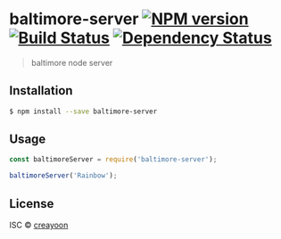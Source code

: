 # baltimore-server [![NPM version][npm-image]][npm-url] [![Build Status][travis-image]][travis-url] [![Dependency Status][daviddm-image]][daviddm-url]
> baltimore node server

## Installation

```sh
$ npm install --save baltimore-server
```

## Usage

```js
const baltimoreServer = require('baltimore-server');

baltimoreServer('Rainbow');
```
## License

ISC © [creayoon]()


[npm-image]: https://badge.fury.io/js/baltimore-server.svg
[npm-url]: https://npmjs.org/package/baltimore-server
[travis-image]: https://travis-ci.org//baltimore-server.svg?branch=master
[travis-url]: https://travis-ci.org//baltimore-server
[daviddm-image]: https://david-dm.org//baltimore-server.svg?theme=shields.io
[daviddm-url]: https://david-dm.org//baltimore-server
